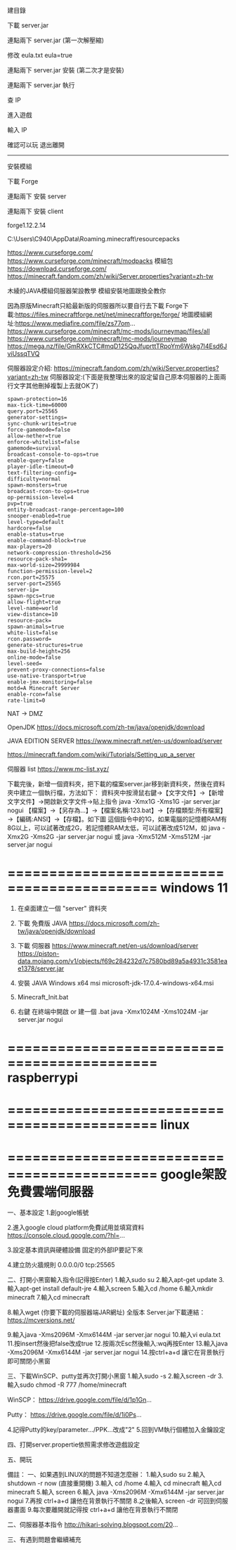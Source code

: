 
建目錄

下載 server.jar

連點兩下 server.jar (第一次解壓縮)

修改 eula.txt eula=true

連點兩下 server.jar 安裝 (第二次才是安裝)

連點兩下 server.jar 執行 

查 IP

進入遊戲

輸入 IP

確認可以玩 退出離開 


-------------------
安裝模組

下載 Forge

連點兩下 安裝 server

連點兩下 安裝 client

forge1.12.2.14


C:\Users\C940\AppData\Roaming\.minecraft\resourcepacks







https://www.curseforge.com/
https://www.curseforge.com/minecraft/modpacks 模組包
https://download.curseforge.com/
https://minecraft.fandom.com/zh/wiki/Server.properties?variant=zh-tw

木綾的JAVA模組伺服器架設教學 模組安裝地圖跟換全教你

因為原版Minecraft只給最新版的伺服器所以要自行去下載
Forge下載:https://files.minecraftforge.net/net/minecraftforge/forge/
地圖模組網址:https://www.mediafire.com/file/zs77om...
https://www.curseforge.com/minecraft/mc-mods/journeymap/files/all
https://www.curseforge.com/minecraft/mc-mods/journeymap
https://mega.nz/file/GmRXkCTC#mqD125QqJfuprttTRpoYm6Wskg7l4Esd6JviUssqTVQ

伺服器設定介紹: https://minecraft.fandom.com/zh/wiki/Server.properties?variant=zh-tw
伺服器設定:(下面是我整理出來的設定留自己原本伺服器的上面兩行文字其他刪掉複製上去就OK了)
```
spawn-protection=16
max-tick-time=60000
query.port=25565
generator-settings=
sync-chunk-writes=true
force-gamemode=false
allow-nether=true
enforce-whitelist=false
gamemode=survival
broadcast-console-to-ops=true
enable-query=false
player-idle-timeout=0
text-filtering-config=
difficulty=normal
spawn-monsters=true
broadcast-rcon-to-ops=true
op-permission-level=4
pvp=true
entity-broadcast-range-percentage=100
snooper-enabled=true
level-type=default
hardcore=false
enable-status=true
enable-command-block=true
max-players=20
network-compression-threshold=256
resource-pack-sha1=
max-world-size=29999984
function-permission-level=2
rcon.port=25575
server-port=25565
server-ip=
spawn-npcs=true
allow-flight=true
level-name=world
view-distance=10
resource-pack=
spawn-animals=true
white-list=false
rcon.password=
generate-structures=true
max-build-height=256
online-mode=false
level-seed=
prevent-proxy-connections=false
use-native-transport=true
enable-jmx-monitoring=false
motd=A Minecraft Server
enable-rcon=false
rate-limit=0
```
















































NAT -> DMZ

OpenJDK 
https://docs.microsoft.com/zh-tw/java/openjdk/download

JAVA EDITION SERVER
https://www.minecraft.net/en-us/download/server


https://minecraft.fandom.com/wiki/Tutorials/Setting_up_a_server


伺服器 list
https://www.mc-list.xyz/

下載完後，新增一個資料夾，把下載的檔案server.jar移到新資料夾，然後在資料夾中建立一個執行檔，方法如下：
資料夾中按滑鼠右鍵→【文字文件】→【新增文字文件】→開啟新文字文件→貼上指令
  java -Xmx1G -Xms1G -jar server.jar nogui
【檔案】→【另存為...】→【檔案名稱:123.bat】→【存檔類型:所有檔案】→【編碼:ANSI】→【存檔】。如下圖
這個指令中的1G，如果電腦的記憶體RAM有8G以上，可以試著改成2G，若記憶體RAM太低，可以試著改成512M，如
  java -Xmx2G -Xms2G -jar server.jar nogui
  或
  java -Xmx512M -Xms512M -jar server.jar nogui













============================================
windows 11
============================================
1. 在桌面建立一個 "server" 資料夾

2. 下載 免費版 JAVA
	https://docs.microsoft.com/zh-tw/java/openjdk/download

3. 下載 伺服器
	https://www.minecraft.net/en-us/download/server
	https://piston-data.mojang.com/v1/objects/f69c284232d7c7580bd89a5a4931c3581eae1378/server.jar

4. 安裝 JAVA
	Windows	x64	msi	microsoft-jdk-17.0.4-windows-x64.msi

5. Minecraft_Init.bat

6. 右鍵 在終端中開啟 or 建一個 .bat 
	java -Xmx1024M -Xms1024M -jar server.jar nogui






============================================
raspberrypi
============================================








============================================
linux
============================================


============================================
google架設免費雲端伺服器
============================================


一、基本設定
1.創google帳號

2.進入google cloud platform免費試用並填寫資料
  https://console.cloud.google.com/?hl=...

3.設定基本資訊與硬體設備
  固定的外部IP要記下來

4.建立防火牆規則
  0.0.0.0/0
  tcp:25565

二、打開小黑窗輸入指令(記得按Enter)
  1.輸入sudo su
  2.輸入apt-get update
  3.輸入apt-get install default-jre
  4.輸入screen
  5.輸入cd /home
  6.輸入mkdir minecraft
  7.輸入cd minecraft

8.輸入wget (你要下載的伺服器端JAR網址)
  全版本 Server.jar下載連結：
  https://mcversions.net/

9.輸入java -Xms2096M -Xmx6144M -jar server.jar nogui
10.輸入vi eula.txt 
11.按insert然後把false改成true
12.按兩次Esc然後輸入:wq再按Enter
13.輸入java -Xms2096M -Xmx6144M -jar server.jar nogui
14.按ctrl+a+d 讓它在背景執行即可關閉小黑窗

三、下載WinSCP、putty並再次打開小黑窗
  1.輸入sudo -s
  2.輸入screen -dr
  3.輸入sudo chmod -R 777 /home/minecraft

WinSCP：
  https://drive.google.com/file/d/1p1Gn...

Putty：
  https://drive.google.com/file/d/1i0Ps...

4.記得Putty的key/parameter.../PPK...改成"2"
5.回到VM執行個體加入金鑰設定

四、打開server.propertie依照需求修改遊戲設定

五、開玩

備註：
一、如果遇到LINUX的問題不知道怎麼辦：
  1.輸入sudo su
  2.輸入shutdown -r now
  (直接重開機)
  3.輸入 cd /home
  4.輸入 cd minecraft
  輸入cd minecraft
  5.輸入 screen 
  6.輸入 java -Xms2096M -Xmx6144M -jar server.jar nogui
  7.再按 ctrl+a+d 讓他在背景執行不關閉
  8.之後輸入 screen -dr 可回到伺服器畫面
  9.每次要離開就記得按 ctrl+a+d 讓他在背景執行不關閉

二、伺服器基本指令
  http://hikari-solving.blogspot.com/20...

三、有遇到問題會繼續補充












